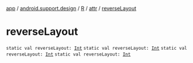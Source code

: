 [app](../../../index.md) / [android.support.design](../../index.md) / [R](../index.md) / [attr](index.md) / [reverseLayout](.)

# reverseLayout

`static val reverseLayout: `[`Int`](https://kotlinlang.org/api/latest/jvm/stdlib/kotlin/-int/index.html)
`static val reverseLayout: `[`Int`](https://kotlinlang.org/api/latest/jvm/stdlib/kotlin/-int/index.html)
`static val reverseLayout: `[`Int`](https://kotlinlang.org/api/latest/jvm/stdlib/kotlin/-int/index.html)
`static val reverseLayout: `[`Int`](https://kotlinlang.org/api/latest/jvm/stdlib/kotlin/-int/index.html)